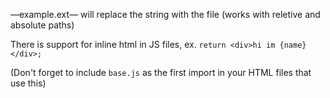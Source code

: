 —example.ext— will replace the string with the file (works with reletive and absolute paths)  
    
There is support for inline html in JS files, ex. `return <div>hi im {name}</div>;`  
  
(Don't forget to include `base.js` as the first import in your HTML files that use this)